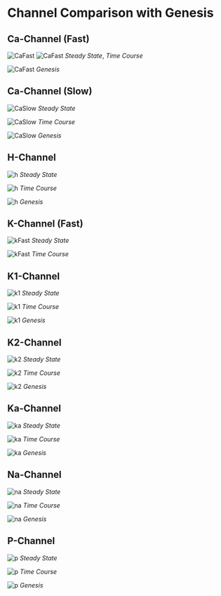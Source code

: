 # Channel Comparison with Genesis 

## Ca-Channel (Fast)

![CaFast](ca-fast/Steady_state(s)_of_activation_variables_of_ca_fast_channel.png) 
![CaFast](ca-fast/Time_Course(s)_of_activation_variables_of_ca_fast_channel.png)
*Steady State*, *Time Course*

![CaFast](ca-fast/Genesis_ca_fast_channel.png)
*Genesis*


## Ca-Channel (Slow)

![CaSlow](ca-slow/Steady_state(s)_of_activation_variables_of_ca_slow_channel.png) 
*Steady State*

![CaSlow](ca-slow/Time_Course(s)_of_activation_variables_of_ca_slow_channel.png)
*Time Course*

![CaSlow](ca-slow/Genesis_ca_slow_channel.png)
*Genesis*


## H-Channel 

![h](h/Steady_state(s)_of_activation_variables_of_h_channel.png) 
*Steady State*

![h](h/Time_Course(s)_of_activation_variables_of_h_channel.png)
*Time Course*

![h](h/Genesis_h_channel.png)
*Genesis*


## K-Channel (Fast)

![kFast](k-fast/Steady_state(s)_of_activation_variables_of_k_fast.png) 
*Steady State*

![kFast](k-fast/Time_Course(s)_of_activation_variables_of_k_fast.png)
*Time Course*


## K1-Channel

![k1](k1/Steady_state(s)_of_activation_variables_of_k1.png) 
*Steady State*

![k1](k1/Time_Course(s)_of_activation_variables_of_k1.png)
*Time Course*

![k1](k1/Genesis_k1_channel.png)
*Genesis*


## K2-Channel

![k2](k2/Steady_state(s)_of_activation_variables_of_k2.png) 
*Steady State*

![k2](k2/Time_Course(s)_of_activation_variables_of_k2.png)
*Time Course*

![k2](k2/Genesis_k2_channel.png)
*Genesis*


## Ka-Channel

![ka](ka/Steady_state(s)_of_activation_variables_of_ka.png) 
*Steady State*

![ka](ka/Time_Course(s)_of_activation_variables_of_ka.png)
*Time Course*

![ka](ka/Genesis_Ka_channel.png)
*Genesis*


## Na-Channel

![na](na/Steady_state(s)_of_activation_variables_of_na.png) 
*Steady State*

![na](na/Time_Course(s)_of_activation_variables_of_na.png)
*Time Course*

![na](na/Genesis_na_channel.png)
*Genesis*


## P-Channel

![p](p/Steady_state(s)_of_activation_variables_of_p.png) 
*Steady State*

![p](p/Time_Course(s)_of_activation_variables_of_p.png)
*Time Course*

![p](p/Genesis_p_channel.png)
*Genesis*
